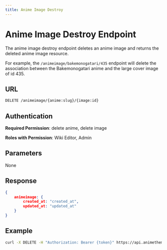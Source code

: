 ```yaml
---
title: Anime Image Destroy
---
```


# Anime Image Destroy Endpoint

The anime image destroy endpoint deletes an anime image and returns the deleted anime image resource.

For example, the `/animeimage/bakemonogatari/435` endpoint will delete the association between the Bakemonogatari anime and the large cover image of id 435.

## URL

```sh
DELETE /animeimage/{anime:slug}/{image:id}
```

## Authentication

**Required Permission**: delete anime, delete image

**Roles with Permission**: Wiki Editor, Admin

## Parameters

None

## Response

```json
{
    animeimage: {
        created_at: "created_at",
        updated_at: "updated_at"
    }
}
```

## Example

```bash
curl -X DELETE -H "Authorization: Bearer {token}" https://api.animethemes.moe/animeimage/bakemonogatari/435
```
